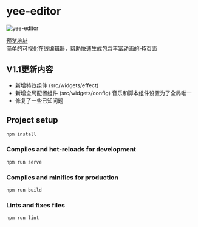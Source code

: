 # yee-editor    

![yee-editor](https://i.ibb.co/TTHfZsH/yee.png)

[预览地址](https://ifront.net/yee/)  
简单的可视化在线编辑器，帮助快速生成包含丰富动画的H5页面

## V1.1更新内容
- 新增特效组件 (src/widgets/effect)
- 新增全局配置组件 (src/widgets/config) 音乐和脚本组件设置为了全局唯一
- 修复了一些已知问题

## Project setup
```
npm install
```

### Compiles and hot-reloads for development
```
npm run serve
```

### Compiles and minifies for production
```
npm run build
```

### Lints and fixes files
```
npm run lint
```
